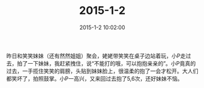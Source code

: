 ﻿---
title: "2015-1-2"
date: 2015-1-2 10:02:00
tags: 文字
categories: 爸爸
---
昨日和笑笑妹妹（还有然然姐姐）聚会，姥姥带笑笑在桌子边站着玩，小P走过去，拍了一下妹妹，我赶紧拽住，说“不能打的哦，可以抱抱亲亲的”。小P竟真的过去，一手揽住笑笑的肩膀，头贴到妹妹脸上，很温柔的抱了一会才松开。大人们都笑坏了，拍照鼓掌。小P一高兴，又来回过去抱了5,6次，还好妹妹不恼。